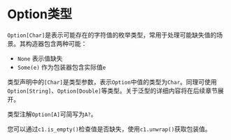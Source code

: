 # Option类型

`Option[Char]`是表示可能存在的字符值的枚举类型，常用于处理可能缺失值的场景。其构造器包含两种可能：

- `None` 表示值缺失
- `Some(e)` 作为包装器包含实际值`e`

类型声明中的`[Char]`是类型参数，表示`Option`中值的类型为`Char`。同理可使用`Option[String]`、`Option[Double]`等类型。关于泛型的详细内容将在后续章节展开。

类型注解`Option[A]`可简写为`A?`。

您可以通过`c1.is_empty()`检查值是否缺失，使用`c1.unwrap()`获取包装值。